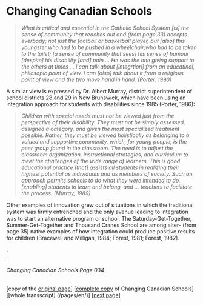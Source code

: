 # Changing Canadian Schools
> *What is critical and essential in the Catholic School System [is] the sense of community that reaches out and (from page 33)
accepts everbody; not just the football or basketball player, but [also] this youngster who had to be pushed in a wheelchair;who had to be taken to the toilet; [a sense of community that sees] his sense of humour [despite] his disability [and] pain ... He was the one giving support to the others at times ... I can talk about [integrtion] from an educatinal, philosopic point of view. I can [also] talk about it from a religious point of view and the two move hand in hand. (Porter, 1990)*  

A similar view is expressed by Dr. Albert Murray, district superintendent of school districts 28 and 29 in New Brunswick, which have been using an integration approach for students with disabilities since 1985 (Porter, 1986):  

> *Children with special needs must not be viewed just from the perspective of their disability. They must not be simply assessed, assigned a category, and given the most specialized treatment possible. Rather, they must be viewed holistically as belonging to a valued and supportive community, which, for young people, is the peer group found in the classroom. The need is to adjust the classroom organization, instructional strategies, and curriculum to meet the challenges of the wide range of learners. This is good educational practice [that] assists all students in realizing their highest potential as individuals and as members of society. Such an approach permits schools to do what they were intended to do, [enabling] students to learn and belong, and ... teachers to facilitate the process. (Murray, 1989)*  

Other examples of innovation grew out of situations in which the traditional system was ﬁrmly entrenched and the only avenue leading to integration was to start an alternative program or school. The Saturday-Get-Together, Summer-Get-Together and Thousand Cranes School are among alter- (from page 35) native examples of how integration could produce positive results for children (Bracewell and Milligan, 1984; Forest,
1981; Forest, 1982).

.  
.  

###### Changing Canadian Schools Page 034

[copy of the [original page](/copies-from-original/CCS034.png)]
[[complete copy](/copies-from-original/BestCopy_Changing_Canadian_Schools_Perspectives_on_Disability_and_Inclusion.pdf) of Changing Canadian Schools]
[[whole transscript] (/pages/en/)]
[[next page](Changing_Canadian_Schools-035)]

